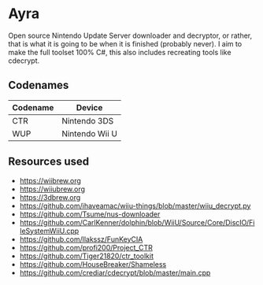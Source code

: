 # Ayra

Open source Nintendo Update Server downloader and decryptor, or rather, that is what it is going to be when it is finished (probably never). I aim to make the full toolset 100% C#, this also includes recreating tools like cdecrypt.


## Codenames

| Codename | Device         |
|----------|----------------|
| CTR      | Nintendo 3DS   |
| WUP      | Nintendo Wii U |


## Resources used

- https://wiibrew.org
- https://wiiubrew.org
- https://3dbrew.org
- https://github.com/ihaveamac/wiiu-things/blob/master/wiiu_decrypt.py
- https://github.com/Tsume/nus-downloader
- https://github.com/CarlKenner/dolphin/blob/WiiU/Source/Core/DiscIO/FileSystemWiiU.cpp
- https://github.com/llakssz/FunKeyCIA
- https://github.com/profi200/Project_CTR
- https://github.com/Tiger21820/ctr_toolkit
- https://github.com/HouseBreaker/Shameless
- https://github.com/crediar/cdecrypt/blob/master/main.cpp
